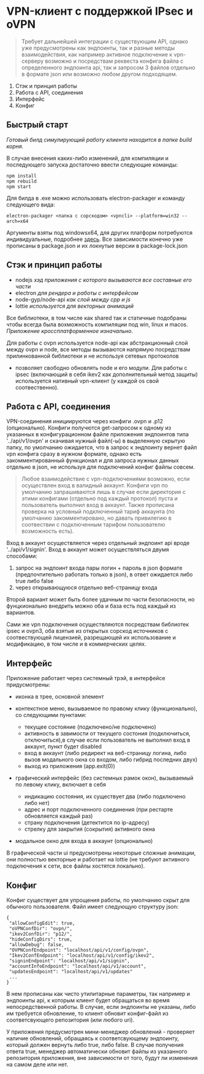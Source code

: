 ﻿# VPN-клиент с поддержкой IPsec и oVPN

> Требует дальнейшей интеграции 
с существующим API, однако уже предусмотрены 
как эндпоинты, так и разные методы взаимодействия, 
как например активное подключение к vpn-серверу возможно 
и посредствам реквеста конфига файла с определенного эндпоинта 
api, так и запросом 3 файлов отдельно в формате json или возможно 
любом другом подходящем.

1. Стэк и принцип работы
2. Работа с API, соединения
3. Интерфейс
4. Конфиг

## Быстрый старт

*Готовый билд симулирующий работу клиента находится в папке build корня.*

В случае внесения каких-либо изменений, 
для компиляции и последующего запуска достаточно ввести следующие команды:

```
npm install
npm rebuild
npm start
``` 

Для билда в .exe можно использовать electron-packager и команду следующего вида:

```
electron-packager <папка с сорскодом> <vpncli> --platform=win32 --arch=x64
``` 

Аргументы взяты под windowsx64, для других платформ потребуются индивидуальные, подробнее [здесь](https://github.com/electron-userland/electron-packager).
Все зависимости конечно уже прописаны в package.json 
и их локнутые версии в package-lock.json

## Стэк и принцип работы

- nodejs *хэд приложения с которого вызываются все составные его части*
- electron *для рендера и работы с интерфейсом*
- node-gyp/node-api *как слой между cpp и js*
- lottie *используется для векторных анимаций*

Все библиотеки, в том числе как shared так и статичные подобраны 
чтобы всегда была вохможность компиляции под win, linux и macos. 
*Приложение кроссплатформенное изначально.*

Для работы с ovpn используется node-api как абстракционный слой между ovpn и node, все методы вызываются 
напрямую посредствам прилинкованной библиотеки и не используя сетевых протоколов 
+ позволяет свободно обновлять node и его модули. Для работы с ipsec (включающий в себя ikev2 как дополнительный метод защиты)
используется нативный vpn-клиент (у каждой os свой соотвественно).

## Работа с API, соединения

VPN-соединения инициируются через конфиги .ovpn и .p12 (опционально). Конфиги получются get-запросом
к одному из указанных в конфигурационном файле приложения эндпоинтов типа '../api/v1/ovpn' и скачивая нужный файл(-ы) 
в выделенную скрытую папку, по умолчанию ожидается, что в запрос к эндпоинту 
вернет файл vpn конфига сразу в нужном формате, однако есть закомментированный 
функционал и для запроса нужных данных отдельно в json, 
не используя для подключений конфиг файлы совсем. 
 
> Любое взаимодействие с vpn-подключениями возможно, если осуществлен вход в валидный аккаунт. Конфиги vpn по умолчанию запрашиваются лишь в случае если директория с этими конфигами (отдельно под каждый протокол) пуста и пользователь выполнил вход в аккаунт.
Также прописана проверка на условный подключенный тариф аккаунта (по умолчанию закомментировано, но давать привилегию в соотвествии с подключенным тарифом пользователю возможность есть).

Вход в аккаунт осуществляется через отдельный эндпоинт api вроде '../api/v1/signin'. Вход в аккаунт может осуществляться двумя способами:
 
1. запрос на эндпоинт входа пары логин + пароль в json формате (предпочтительно работать только в json), в ответ ожидается либо true либо false
2. через открывающуюся отдельно веб-страницу входа
 
Второй вариант может быть более удачным по части безопасности, 
но фунцкионально внедрить можно оба и база есть под каждый из вариантов.
 
Сами же vpn подключения осуществляются посредствам библиотек ipsec и ovpn3, 
оба взятые из открытых сорскод источников с соотвествующей лицензией, 
разрещающей их использование и модификацию, в том числе и в коммерческих целях.
 
## Интерфейс
  
Приложение работает через системный трэй, в интерфейсе придусмотрены:
  
- иконка в трее, основной элемент
- контекстное меню, вызываемое по правому клику (функционально), со следующими пунктами:
  - текущее состояние (подключено/не подключено)
  - активность в завимости от текущего состония (подключиться, отключиться),в случае если пользователь не выполнил вход в аккаунт, пункт будет disabled
  - вход в аккаунт (либо редирект на веб-страницу логина, либо вызов модального окна со входом, либо гибрид последних двух)
  - выход из приложения (app.exit(0))
    
- графический интерфейс (без системных рамок окон), вызываемый по левому клику, включает в себя 
  - индикацию состояния, их существует два (либо подключено либо нет)
  - адрес и порт подключенного соединения (при рестарте обновляется каждый раз)
  - страну подключения (детектится по ip-адресу)
  - стрелку для закрытия (сокрытия) активного окна
    
- модальное окно для входа в аккаунт (опционально)
  
В графической части ui предусмотрены некоторые сложные анимации, они полностью векторные и работает на lottie 
(не требуют активного подключения к сети, все файлы хостятся локально).
  
## Конфиг
   
Конфиг существует для упрощения работы, по умолчанию скрыт для обычного пользователя. Файл имеет следующую структуру json:
   
 ```
{
  "allowConfigEdit": true,
  "oVPNConfDir": "ovpn/",
  "ikev2ConfDir": "p12/",
  "hideConfigDirs": true,
  "allowDebug": false,
  "OVPNConfEndpoint": "localhost/api/v1/config/ovpn",
  "Ikev2ConfEndpoint": "localhost/api/v1/config/ikev2",
  "signinEndpoint": "localhost/api/v1/signin",
  "accountInfoEndpoint": "localhost/api/v1/account",
  "updatesEndpoint": "localhost/api/v1/updates"
  ...
}
```

В нем прописаны как чисто утилитарные параметры, так например и эндпоинты api, 
к которым клиент будет обращаться во время непосредственной работы. В случае, если эндпоинты не указаны, либо им требуется обновление, то клиент обновит конфиг-файл из соответсвующего репозитория (или любого uri).

У приложения предусмотрен мини-менеджер обновлений - проверяет наличие обновлений, обращаясь к соответсвующему эндпоинту, который должен вернуть либо true, либо false. В случае получения ответа true, менеджер
автоматически обновит файлы из указанного репозитория приложения, вне зависимости от того, будут ли изменения на самом деле или нет.
